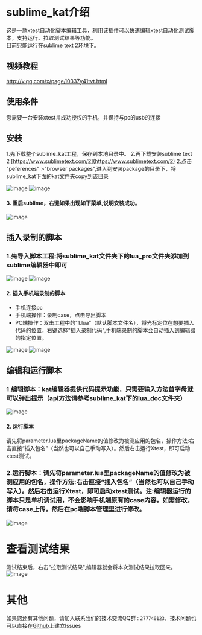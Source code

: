 
# sublime_kat介绍
这是一款xtest自动化脚本编辑工具，利用该插件可以快速编辑xtest自动化测试脚本，支持运行、拉取测试结果等功能。  
目前只能运行在sublime text 2环境下。


视频教程
------------------
http://v.qq.com/x/page/l0337y41tvt.html


使用条件
------------------
您需要一台安装xtest并成功授权的手机，并保持与pc的usb的连接


安装
------------------
1.先下载整个sublime_kat工程，保存到本地目录中。
2.再下载安装sublime text 2 [https://www.sublimetext.com/2](https://www.sublimetext.com/2)
2.点击 "peferences" >"browser packages",进入到安装package的目录下，将sublime_kat下面的kat文件夹copy到该目录


![image](https://github.com/TencentXtest/sublime_kat/raw/master/images/1.png)
![image](https://github.com/TencentXtest/sublime_kat/raw/master/images/2.png)
#### 3. 重启sublime，右键如果出现如下菜单,说明安装成功。      
![image](https://github.com/TencentXtest/sublime_kat/raw/master/images/3.png)



插入录制的脚本
------------------------------
### 1.先导入脚本工程:将sublime_kat文件夹下的lua_pro文件夹添加到sublime编辑器中即可


![image](https://github.com/TencentXtest/sublime_kat/raw/master/images/4.png)
![image](https://github.com/TencentXtest/sublime_kat/raw/master/images/5.png)
#### 2. 插入手机端录制的脚本
+ 手机连接pc
+ 手机端操作：录制case，点击导出脚本
+ PC端操作：双击工程中的"1.lua"（默认脚本文件名），将光标定位在想要插入代码的位置，右键选择"插入录制代码",手机端录制的脚本会自动插入到编辑器的指定位置。

![image](https://github.com/TencentXtest/sublime_kat/raw/master/images/10.png)
![image](https://github.com/TencentXtest/sublime_kat/raw/master/images/6.png)




编辑和运行脚本
------------------------------
### 1.编辑脚本：kat编辑器提供代码提示功能，只需要输入方法首字母就可以弹出提示（api方法请参考sublime_kat下的lua_doc文件夹）

![image](https://github.com/TencentXtest/sublime_kat/raw/master/images/7.png)
#### 2. 运行脚本
请先将parameter.lua里packageName的值修改为被测应用的包名，操作方法:右击直接“插入包名”（当然也可以自己手动写入）。然后右击运行Xtest，即可启动xtest测试。


### 2.运行脚本：请先将parameter.lua里packageName的值修改为被测应用的包名，操作方法:右击直接“插入包名”（当然也可以自己手动写入）。然后右击运行Xtest，即可启动xtest测试。注:编辑器运行的脚本只是单机调试用，不会影响手机端原有的case内容，如需修改，请将case上传，然后在pc端脚本管理里进行修改。

![image](https://github.com/TencentXtest/sublime_kat/raw/master/images/8.png)


# 查看测试结果
测试结束后，右击"拉取测试结果",编辑器就会将本次测试结果拉取回来。
![image](https://github.com/TencentXtest/sublime_kat/raw/master/images/9.png)

# 其他
如果您还有其他问题，请加入联系我们的技术交流QQ群 : `277740123`，技术问题也可以直接在[Github](https://github.com/TencentXtest/Xtest/issues)上建立Issues














